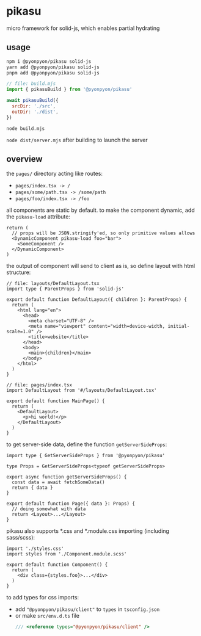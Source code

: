 # pikasu

micro framework for solid-js, which enables partial hydrating

## usage

```sh
npm i @pyonpyon/pikasu solid-js
yarn add @pyonpyon/pikasu solid-js
pnpm add @pyonpyon/pikasu solid-js
```

```js
// file: build.mjs
import { pikasuBuild } from '@pyonpyon/pikasu'

await pikasuBuild({
  srcDir: './src',
  outDir: './dist',
})
```

`node build.mjs`

`node dist/server.mjs` after building to launch the server

## overview

the `pages/` directory acting like routes:

- `pages/index.tsx -> /`
- `pages/some/path.tsx -> /some/path`
- `pages/foo/index.tsx -> /foo`

all components are static by default. to make the component dynamic, add the `pikasu-load` attribute:

```tsx
return (
  // props will be JSON.stringify'ed, so only primitive values allows
  <DynamicComponent pikasu-load foo="bar">
    <SomeComponent />
  </DynamicComponent>
)
```

the output of component will send to client as is, so define layout with html structure:

```tsx
// file: layouts/DefaultLayout.tsx
import type { ParentProps } from 'solid-js'

export default function DefaultLayout({ children }: ParentProps) {
  return (
    <html lang="en">
      <head>
        <meta charset="UTF-8" />
        <meta name="viewport" content="width=device-width, initial-scale=1.0" />
        <title>website</title>
      </head>
      <body>
        <main>{children}</main>
      </body>
    </html>
  )
}
```

```tsx
// file: pages/index.tsx
import DefaultLayout from '#/layouts/DefaultLayout.tsx'

export default function MainPage() {
  return (
    <DefaultLayout>
      <p>hi world!</p>
    </DefaultLayout>
  )
}
```

to get server-side data, define the function `getServerSideProps`:

```tsx
import type { GetServerSideProps } from '@pyonpyon/pikasu'

type Props = GetServerSideProps<typeof getServerSideProps>

export async function getServerSideProps() {
  const data = await fetchSomeData()
  return { data }
}

export default function Page({ data }: Props) {
  // doing somewhat with data
  return <Layout>...</Layout>
}
```

pikasu also supports *.css and *.module.css importing (including sass/scss):

```tsx
import './styles.css'
import styles from './Component.module.scss'

export default function Component() {
  return (
    <div class={styles.foo}>...</div>
  )
}
```

to add types for css imports:
- add `"@pyonpyon/pikasu/client"` to `types` in `tsconfig.json`
- or make `src/env.d.ts` file
  ```ts
  /// <reference types="@pyonpyon/pikasu/client" />
  ```
